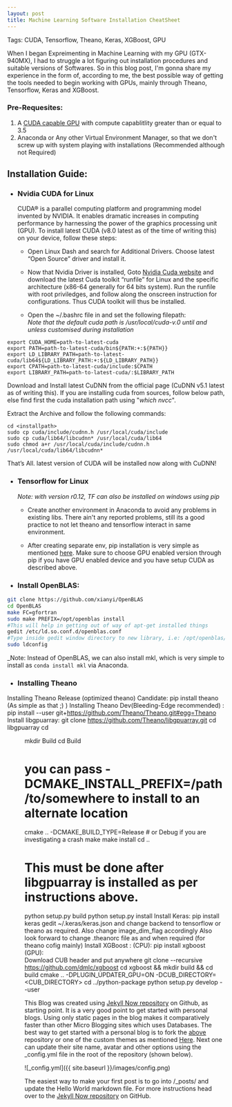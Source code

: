 ```yaml
---
layout: post
title: Machine Learning Software Installation CheatSheet
---
```


Tags: CUDA, Tensorflow, Theano, Keras, XGBoost, GPU


When I began Expreimenting in Machine Learning with my GPU (GTX-940MX), I had to struggle a lot figuring out installation procedures and suitable versions of Softwares. So in this blog post, I'm gonna share my experience in the form of, according to me, the best possible way of getting the tools needed to begin working with GPUs, mainly through Theano, Tensorflow, Keras and XGBoost.


### Pre-Requesites:  
1. A [CUDA capable GPU](http://docs.nvidia.com/cuda/cuda-installation-guide-linux/index.html#verify-you-have-cuda-enabled-system) with  compute capablitlity greater than or equal to 3.5
2. Anaconda or Any other Virtual Environment Manager, so that we don't screw up with system playing with installations (Recommended although not Required)


## Installation Guide:  

* ### Nvidia CUDA for Linux

    CUDA® is a parallel computing platform and programming model invented by NVIDIA. It enables dramatic increases in computing performance by harnessing the power of the graphics processing unit (GPU). To install latest CUDA (v8.0 latest as of the time of writing this) on your device, follow these steps:

    * Open Linux Dash and search for Additional Drivers. Choose latest “Open Source” driver and install it.

    * Now that Nvidia Driver is installed, Goto [Nvidia Cuda website](https://developer.nvidia.com/cuda-downloads) and download the latest Cuda toolkit “runfile” for Linux and the specific architecture (x86-64 generally for 64 bits system). Run the runfile with root priviledges, and follow along the onscreen instruction for configurations. Thus CUDA toolkit will thus be installed.

    * Open the ~/.bashrc file in and set the following filepath:  
    _Note that the default cuda path is /usr/local/cuda-v.0 until and unless customised during installation_

```shell
export CUDA_HOME=path-to-latest-cuda  
export PATH=path-to-latest-cuda/bin${PATH:+:${PATH}}  
export LD_LIBRARY_PATH=path-to-latest-cuda/lib64${LD_LIBRARY_PATH:+:${LD_LIBRARY_PATH}}  
export CPATH=path-to-latest-cuda/include:$CPATH  
export LIBRARY_PATH=path-to-latest-cuda/:$LIBRARY_PATH  
```

Download and Install latest CuDNN from the official page (CuDNN v5.1 latest as of writing this). If you are installing cuda from sources, follow below path, else find first the cuda installation path using "_which nvcc_".  

Extract the Archive and follow the following commands:

```shell
cd <installpath>
sudo cp cuda/include/cudnn.h /usr/local/cuda/include
sudo cp cuda/lib64/libcudnn* /usr/local/cuda/lib64
sudo chmod a+r /usr/local/cuda/include/cudnn.h /usr/local/cuda/lib64/libcudnn*
```

That’s All. latest version of CUDA will be installed now along with CuDNN!

* ### Tensorflow for Linux

  *Note: with version r0.12, TF can also be installed on windows using pip*

  * Create another environment in Anaconda to avoid any problems in existing libs. There ain't any reported problems, still its a good practice to not let theano and tensorflow interact in same environment.
  
  * After creating separate env, pip installation is very simple as mentioned [here](https://www.tensorflow.org/get_started/os_setup#pip_installation). Make sure to choose GPU enabled version through pip if you have GPU enabled device and you have setup CUDA as described above.

* ### Install OpenBLAS:

```bash
git clone https://github.com/xianyi/OpenBLAS
cd OpenBLAS
make FC=gfortran
sudo make PREFIX=/opt/openblas install
#This will help in getting out of way of apt-get installed things
gedit /etc/ld.so.conf.d/openblas.conf
#Type inside gedit window directory to new library, i.e: /opt/openblas/lib and exit
sudo ldconfig
```
_Note: Instead of OpenBLAS, we can also install mkl, which is very simple to install as `conda install mkl` via Anaconda.

* ### Installing Theano
Installing Theano Release (optimized theano) Candidate:
pip install theano (As simple as that ;) )
Installing Theano Dev(Bleeding-Edge recommended) :
pip install --user git+https://github.com/Theano/Theano.git#egg=Theano
Install libgpuarray:
git clone https://github.com/Theano/libgpuarray.git
cd libgpuarray
cd <dir>
mkdir Build
cd Build
# you can pass -DCMAKE_INSTALL_PREFIX=/path/to/somewhere to install to an alternate location
cmake .. -DCMAKE_BUILD_TYPE=Release # or Debug if you are investigating a crash
make
make install
cd ..
# This must be done after libgpuarray is installed as per instructions above.
python setup.py build
python setup.py install
Install Keras:
pip install keras
gedit ~/.keras/keras.json and change backend to tensorflow or theano as required. Also change image_dim_flag accordingly
Also look forward to change .theanorc file as and when required (for theano cofig mainly)
Install XGBoost :
(CPU): pip install xgboost
(GPU):  
Download CUB header and put anywhere
git clone --recursive https://github.com/dmlc/xgboost
cd  xgboost && mkdir build && cd build
cmake .. -DPLUGIN_UPDATER_GPU=ON -DCUB_DIRECTORY=<CUB_DIRECTORY>
cd ../python-package
python setup.py develop --user












This Blog was created using [Jekyll Now repository](https://github.com/barryclark/jekyll-now) on Github, as starting point. It is a very good point to get started with personal blogs. Using only static pages in the blog makes it comparatively faster than other Micro Blogging sites which uses Databases. 
The best way to get started with a personal blog is to fork the [above](https://github.com/barryclark/jekyll-now) repository or one of the custom themes as mentioned [Here](https://github.com/barryclark/jekyll-now#other-forkable-themes). Next one can update their site name, avatar and other options using the _config.yml file in the root of the repository (shown below).

![_config.yml]({{ site.baseurl }}/images/config.png)

The easiest way to make your first post is to go into /_posts/ and update the Hello World markdown file. For more instructions head over to the [Jekyll Now repository](https://github.com/barryclark/jekyll-now) on GitHub.
